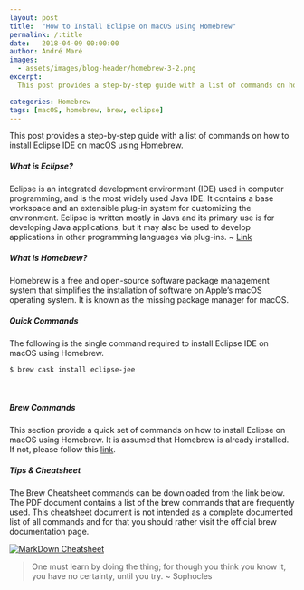 ```yaml
---
layout: post
title:  "How to Install Eclipse on macOS using Homebrew"
permalink: /:title
date:   2018-04-09 00:00:00
author: André Maré
images:
  - assets/images/blog-header/homebrew-3-2.png
excerpt:
  This post provides a step-by-step guide with a list of commands on how to install Eclipse IDE on macOS using Homebrew. Eclipse is an integrated development environment (IDE) used in computer programming, and is the most widely used Java IDE. It contains a base workspace and an extensible plug-in system for customizing the environment. Eclipse is written mostly in Java and its primary use is for developing Java applications, but it may also be used to develop applications in other programming languages via plug-ins.

categories: Homebrew
tags: [macOS, homebrew, brew, eclipse]
---
```


This post provides a step-by-step guide with a list of commands on how to install Eclipse IDE on macOS using Homebrew.

##### What is Eclipse?
Eclipse is an integrated development environment (IDE) used in computer programming, and is the most widely used Java IDE. It contains a base workspace and an extensible plug-in system for customizing the environment. Eclipse is written mostly in Java and its primary use is for developing Java applications, but it may also be used to develop applications in other programming languages via plug-ins. ~ [Link][1]

##### What is Homebrew?
Homebrew is a free and open-source software package management system that simplifies the installation of software on Apple’s macOS operating system. It is known as the missing package manager for macOS.

##### Quick Commands
The following is the single command required to install Eclipse IDE on macOS using Homebrew.
```console
$ brew cask install eclipse-jee
```
<br/>

##### Brew Commands
This section provide a quick set of commands on how to install Eclipse on macOS using Homebrew. It is assumed that Homebrew is already installed. If not, please follow this [link][2].

<script src="https://gist.github.com/Code2Bits/069dfb2d3f2973585310d2853672b407.js"></script>

##### Tips & Cheatsheet
The Brew Cheatsheet commands can be downloaded from the link below. The PDF document contains a list of the brew commands that are frequently used. This cheatsheet document is not intended as a complete documented list of all commands and for that you should rather visit the official brew documentation page.

[![MarkDown Cheatsheet][3]][4]

> One must learn by doing the thing; for though you think you know it, you have no certainty, until you try. ~ Sophocles

[1]: https://www.eclipse.org/ide/
[2]: https://brew.sh/
[3]: {{site.url}}/assets/images/cheatsheets/cheatsheet-homebrew.jpg
[4]: {{site.url}}/assets/cheatsheets/cheatsheet-homebrew.pdf

